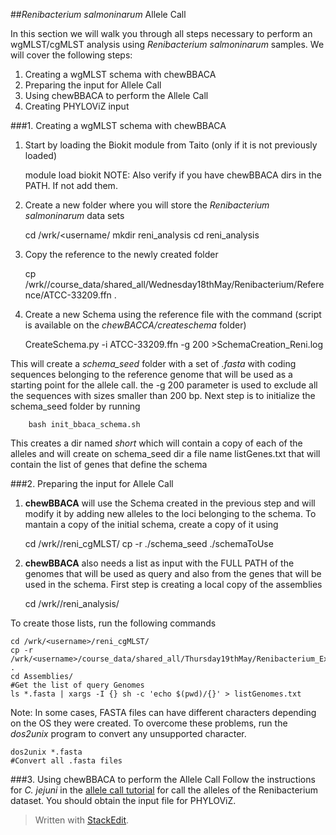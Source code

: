 
##*Renibacterium salmoninarum* Allele Call

In this section we will walk you through all steps necessary to perform an wgMLST/cgMLST analysis using  *Renibacterium salmoninarum* samples. We will cover the following steps:

 1. Creating a wgMLST schema with chewBBACA
 2. Preparing the input for Allele Call
 3. Using chewBBACA to perform the Allele Call
 4. Creating PHYLOViZ input

###1. Creating a wgMLST schema with chewBBACA

1) Start by loading the Biokit module from Taito (only if it is not
    previously loaded)

    module load biokit
NOTE: Also verify if you have chewBBACA dirs in the PATH. If not add them.  

2) Create a new folder where you will store the *Renibacterium salmoninarum* data sets

    cd /wrk/<username/
    mkdir reni_analysis
    cd reni_analysis

3) Copy the reference to the newly created folder

    cp /wrk/<username>/course_data/shared_all/Wednesday18thMay/Renibacterium/Reference/ATCC-33209.ffn .

4) Create a new Schema using the reference file with the command (script is available on the *chewBACCA/createschema* folder)

    CreateSchema.py -i ATCC-33209.ffn -g 200 >SchemaCreation_Reni.log

This will create a *schema_seed* folder with a set of *.fasta* with coding sequences belonging to  the reference genome that will be used as a starting point for the allele call. the -g 200 parameter is used to exclude all the sequences with sizes smaller than 200 bp.
Next step is to initialize the schema_seed folder by running

	    bash init_bbaca_schema.sh
	    
This creates a dir named *short* which will contain a copy of each of the alleles and will create on schema_seed dir a file name listGenes.txt that will contain the list of genes that define the schema	   

###2. Preparing the input for Allele Call

1) **chewBBACA** will use the Schema created in the previous step and will modify it by adding new alleles to the loci belonging to the schema. To mantain a copy of the initial schema, create a copy of it using

    cd /wrk/<username>/reni_cgMLST/
    cp -r ./schema_seed ./schemaToUse

 
2) **chewBBACA** also needs a list as input with the FULL PATH of the genomes that will be used as query and also from the genes that will be used in the schema. First step is creating a local copy of the assemblies
		
	cd /wrk/<username>/reni_analysis/
	
To create those lists, run the following commands

    cd /wrk/<username>/reni_cgMLST/
    cp -r /wrk/<username>/course_data/shared_all/Thursday19thMay/Renibacterium_Example/Assemblies/ .
	cd Assemblies/
    #Get the list of query Genomes
    ls *.fasta | xargs -I {} sh -c 'echo $(pwd)/{}' > listGenomes.txt

Note: In some cases, FASTA files can have different characters depending on the OS they were created. To overcome these problems, run the *dos2unix* program to convert any unsupported character.

    dos2unix *.fasta
    #Convert all .fasta files

###3. Using chewBBACA to perform the Allele Call
Follow the instructions for *C. jejuni* in the [allele call tutorial](https://github.com/BacterialCommunitiesAndPopulation/Friday20thMay/blob/master/AlleleCallCjejuni.md) for call the alleles of the Renibacterium dataset. You should obtain the input file for PHYLOViZ.


> Written with [StackEdit](https://stackedit.io/).
